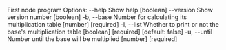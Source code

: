 First node program
Options:
      --help     Show help                                             [boolean]
      --version  Show version number                                   [boolean]
  -b, --base     Number for calculating its multiplication table
                                                             [number] [required]
  -l, --list     Whether to print or not the base's multiplication table
                                           [boolean] [required] [default: false]
  -u, --until    Number until the base will be multiplied    [number] [required]